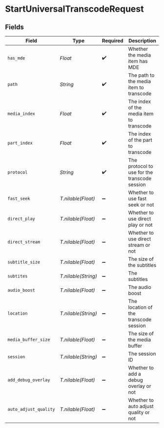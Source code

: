 # StartUniversalTranscodeRequest


## Fields

| Field                                         | Type                                          | Required                                      | Description                                   |
| --------------------------------------------- | --------------------------------------------- | --------------------------------------------- | --------------------------------------------- |
| `has_mde`                                     | *Float*                                       | :heavy_check_mark:                            | Whether the media item has MDE                |
| `path`                                        | *String*                                      | :heavy_check_mark:                            | The path to the media item to transcode       |
| `media_index`                                 | *Float*                                       | :heavy_check_mark:                            | The index of the media item to transcode      |
| `part_index`                                  | *Float*                                       | :heavy_check_mark:                            | The index of the part to transcode            |
| `protocol`                                    | *String*                                      | :heavy_check_mark:                            | The protocol to use for the transcode session |
| `fast_seek`                                   | *T.nilable(Float)*                            | :heavy_minus_sign:                            | Whether to use fast seek or not               |
| `direct_play`                                 | *T.nilable(Float)*                            | :heavy_minus_sign:                            | Whether to use direct play or not             |
| `direct_stream`                               | *T.nilable(Float)*                            | :heavy_minus_sign:                            | Whether to use direct stream or not           |
| `subtitle_size`                               | *T.nilable(Float)*                            | :heavy_minus_sign:                            | The size of the subtitles                     |
| `subtites`                                    | *T.nilable(String)*                           | :heavy_minus_sign:                            | The subtitles                                 |
| `audio_boost`                                 | *T.nilable(Float)*                            | :heavy_minus_sign:                            | The audio boost                               |
| `location`                                    | *T.nilable(String)*                           | :heavy_minus_sign:                            | The location of the transcode session         |
| `media_buffer_size`                           | *T.nilable(Float)*                            | :heavy_minus_sign:                            | The size of the media buffer                  |
| `session`                                     | *T.nilable(String)*                           | :heavy_minus_sign:                            | The session ID                                |
| `add_debug_overlay`                           | *T.nilable(Float)*                            | :heavy_minus_sign:                            | Whether to add a debug overlay or not         |
| `auto_adjust_quality`                         | *T.nilable(Float)*                            | :heavy_minus_sign:                            | Whether to auto adjust quality or not         |